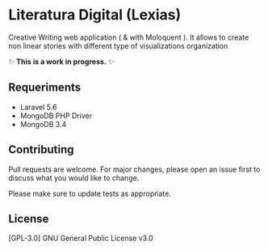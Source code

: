 # Literatura Digital (Lexias)

Creative Writing web application ( &  with Moloquent ). It allows to create non linear stories with different type of visualizations organization

 :sparkles: **This is a work in progress.** :sparkles:

## Requeriments

* Laravel 5.6
* MongoDB PHP Driver
* MongoDB 3.4

## Contributing
Pull requests are welcome. For major changes, please open an issue first to discuss what you would like to change.

Please make sure to update tests as appropriate.

## License
[GPL-3.0] GNU General Public License v3.0

